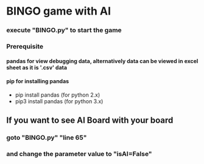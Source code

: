 # BINGO game with AI

### execute "BINGO.py" to start the game

### Prerequisite
#### pandas for view debugging data, alternatively data can be viewed in excel sheet as it is '.csv' data
#### pip for installing pandas
  - pip install pandas	(for python 2.x)
  - pip3 install pandas	(for python 3.x)

## If you want to see AI Board with your board
### goto "BINGO.py" "line 65"
### and change the parameter value to "isAI=False"
